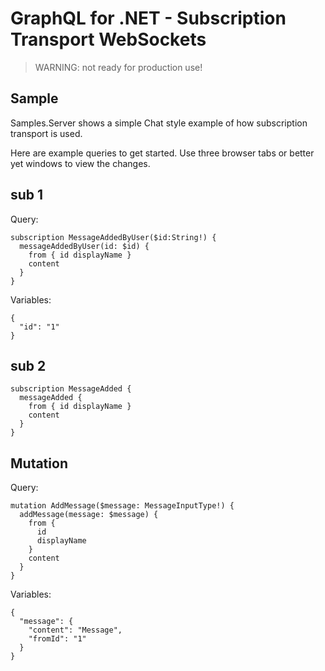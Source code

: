 GraphQL for .NET - Subscription Transport WebSockets
====================================================

>WARNING: not ready for production use!

## Sample

Samples.Server shows a simple Chat style example of how subscription transport is used.

Here are example queries to get started. Use three browser tabs or better yet windows 
to view the changes.

## sub 1

Query:

```
subscription MessageAddedByUser($id:String!) {
  messageAddedByUser(id: $id) {
    from { id displayName }
    content
  }
}
```

Variables:

```
{
  "id": "1"
}
```

## sub 2

```
subscription MessageAdded {
  messageAdded {
    from { id displayName }
    content
  }
}
```

## Mutation

Query:

```
mutation AddMessage($message: MessageInputType!) {
  addMessage(message: $message) {
    from {
      id
      displayName
    }
    content
  }
}
```

Variables: 

```
{
  "message": {
    "content": "Message",
    "fromId": "1"
  }
}
```